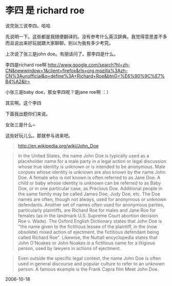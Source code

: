 # 李四 是 richard roe

说完张三说李四。哈哈

先说明一下。这些都是我随便翻译的。没有参考什么英汉辞典。我觉得意思差不多而且说出来好玩就跟大家聊聊。别以为我有多少考究。

上次说了张三是john doe。有朋该问了。那李四是什么。

李四是richard roe啊
http://www.google.com/search?hl=zh-CN&newwindow=1&client=firefox&rls=org.mozilla%3Azh-CN%3Aunofficial&q=define%3A+Richard+Roe&btnG=%E6%90%9C%E7%B4%A2&lr=

小张三是baby doe，那女李四呢？是jane roe啊 ：）

其实啊。这个李四 

下面我出题你们来说。

女张三是什么~

这些好玩儿么。那就参与进来吧。


> http://en.wikipedia.org/wiki/John_Doe

> In the United States, the name John Doe is typically used as a placeholder name for a male party in a legal action or legal discussion whose true identity is unknown or is intended to be anonymous. Male corpses whose identity is unknown are also known by the name John Doe. A female who is not known is often referred to as Jane Doe. A child or baby whose identity is unknown can be referred to as Baby Doe, or in one particular case, as Precious Doe. Additional people in the same family may be called James Doe, Judy Doe, etc. The Doe names are often, though not always, used for anonymous or unknown defendants. Another set of names often used for anonymous parties, particularly plaintiffs, are Richard Roe for males and Jane Roe for females (as in the landmark U.S. Supreme Court abortion decision Roe v. Wade). The Oxford English Dictionary states that John Doe is "the name given to the fictitious lessee of the plaintiff, in the (now obsolete) mixed action of ejectment, the fictitious defendant being called Richard Roe". Likewise, the Nuttall encyclopedia states that John O'Noakes or John Noakes is a fictitious name for a litigious person, used by lawyers in actions of ejectment.

> Even outside the specific legal context, the name John Doe is often used in general discourse and popular culture to refer to an unknown person. A famous example is the Frank Capra film Meet John Doe.



2006-10-18